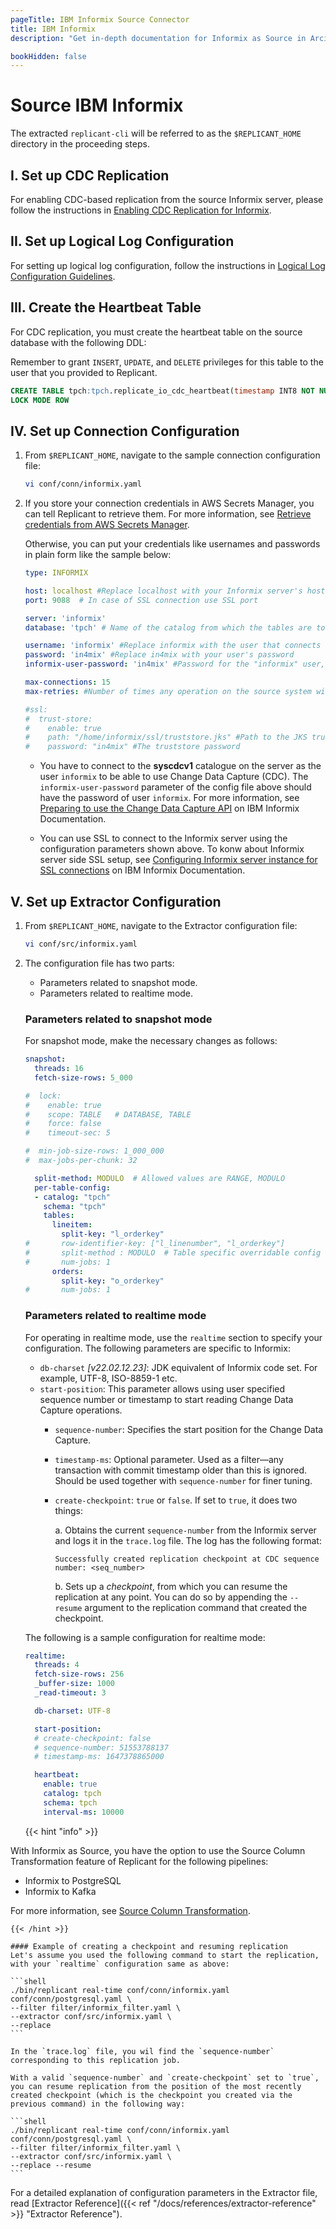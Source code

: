 ```yaml
---
pageTitle: IBM Informix Source Connector 
title: IBM Informix
description: "Get in-depth documentation for Informix as Source in Arcion. Set up CDC, configure logical logs, and use the latest Source Column Transformation feature."

bookHidden: false
---
```


# Source IBM Informix

The extracted `replicant-cli` will be referred to as the `$REPLICANT_HOME` directory in the proceeding steps.

## I. Set up CDC Replication

For enabling CDC-based replication from the source Informix server, please follow the instructions in [Enabling CDC Replication for Informix](/docs/references/source-prerequisites/informix/#enabling-cdc-replication).

## II. Set up Logical Log Configuration

For setting up logical log configuration, follow the instructions in [Logical Log Configuration Guidelines](/docs/references/source-prerequisites/informix/#logical-log-configuration-guidelines).

## III. Create the Heartbeat Table

For CDC replication, you must create the heartbeat table on the source database with the following DDL:

Remember to grant `INSERT`, `UPDATE`, and `DELETE` privileges for this table to the user that you provided to Replicant.

```SQL
CREATE TABLE tpch:tpch.replicate_io_cdc_heartbeat(timestamp INT8 NOT NULL, PRIMARY KEY(timestamp) CONSTRAINT cdc_heartbeat_id_repl1_repl1) 
LOCK MODE ROW
```

## IV. Set up Connection Configuration

1. From `$REPLICANT_HOME`, navigate to the sample connection configuration file:

   ```BASH
   vi conf/conn/informix.yaml
   ```

2. If you store your connection credentials in AWS Secrets Manager, you can tell Replicant to retrieve them. For more information, see [Retrieve credentials from AWS Secrets Manager](/docs/references/secrets-manager). 
    
    Otherwise, you can put your credentials like usernames and passwords in plain form like the sample below:
    
    ```YAML
    type: INFORMIX

    host: localhost #Replace localhost with your Informix server's hostname
    port: 9088  # In case of SSL connection use SSL port

    server: 'informix'
    database: 'tpch' # Name of the catalog from which the tables are to be replicated

    username: 'informix' #Replace informix with the user that connects to your Informix server
    password: 'in4mix' #Replace in4mix with your user's password 
    informix-user-password: 'in4mix' #Password for the "informix" user, required for performing CDC. Not required in snapshot replication.

    max-connections: 15
    max-retries: #Number of times any operation on the source system will be re-attempted on failures.

    #ssl:
    #  trust-store: 
    #    enable: true
    #    path: "/home/informix/ssl/truststore.jks" #Path to the JKS truststore containing the trust certificate of the Informix server
    #    password: "in4mix" #The truststore password
    ```
    - You have to connect to the **syscdcv1** catalogue on the server as the user `informix` to be able to use Change Data Capture (CDC). The `informix-user-password` parameter of the config file above should have the password of user `informix`. For more information, see [Preparing to use the Change Data Capture API](https://www.ibm.com/docs/en/informix-servers/14.10?topic=api-preparing-use-change-data-capture) on IBM Informix Documentation.

    - You can use SSL to connect to the Informix server using the configuration parameters shown above. To konw about Informix server side SSL setup, see [Configuring Informix server instance for SSL connections](https://www.ibm.com/docs/en/informix-servers/14.10?topic=protocol-configuring-server-instance-secure-sockets-layer-connections) on IBM Informix Documentation.

## V. Set up Extractor Configuration

1. From `$REPLICANT_HOME`, navigate to the Extractor configuration file:
   ```BASH
   vi conf/src/informix.yaml
   ```
2. The configuration file has two parts:

    - Parameters related to snapshot mode.
    - Parameters related to realtime mode.

    ### Parameters related to snapshot mode
    For snapshot mode, make the necessary changes as follows:

    ```YAML
    snapshot:
      threads: 16
      fetch-size-rows: 5_000

    #  lock:
    #    enable: true
    #    scope: TABLE   # DATABASE, TABLE
    #    force: false
    #    timeout-sec: 5

    #  min-job-size-rows: 1_000_000
    #  max-jobs-per-chunk: 32

      split-method: MODULO  # Allowed values are RANGE, MODULO
      per-table-config:
      - catalog: "tpch"
        schema: "tpch"
        tables:
          lineitem:
            split-key: "l_orderkey"
    #       row-identifier-key: ["l_linenumber", "l_orderkey"]
    #       split-method : MODULO  # Table specific overridable config : allowed values are RANGE, MODULO
    #       num-jobs: 1
          orders:
            split-key: "o_orderkey"
    #       num-jobs: 1
    ```

    ### Parameters related to realtime mode
    For operating in realtime mode, use the `realtime` section to specify your configuration. The following parameters are specific to Informix:

    - `db-charset` *[v22.02.12.23]*: JDK equivalent of Informix code set. For example, UTF-8, ISO-8859-1 etc.
    - `start-position`: This parameter allows using user specified sequence number or timestamp to start reading Change Data Capture operations. 
      - `sequence-number`: Specifies the start position for the Change Data Capture.
      - `timestamp-ms`: Optional parameter. Used as a filter—any transaction with commit timestamp older than this is ignored. Should be used together with `sequence-number` for finer tuning.
      - `create-checkpoint`: `true` or `false`. If set to `true`, it does two things: 

        a. Obtains the current `sequence-number` from the Informix server and logs it in the `trace.log` file. The log has the following format: 
          ```
          Successfully created replication checkpoint at CDC sequence number: <seq_number>
          ```
        b. Sets up a *checkpoint*, from which you can resume the replication at any point.  You can do so by appending the `--resume` argument to the replication command that created the checkpoint.
    
    The following is a sample configuration for realtime mode:

    ```YAML
    realtime:
      threads: 4
      fetch-size-rows: 256
      _buffer-size: 1000
      _read-timeout: 3

      db-charset: UTF-8

      start-position:
      # create-checkpoint: false
      # sequence-number: 51553788137
      # timestamp-ms: 1647378865000

      heartbeat:
        enable: true
        catalog: tpch
        schema: tpch
        interval-ms: 10000
    ```

    {{< hint "info" >}}

  With Informix as Source, you have the option to use the Source Column Transformation feature of Replicant for the following pipelines:
  
  - Informix to PostgreSQL
  - Informix to Kafka
  
  For more information, see [Source Column Transformation](/docs/references/source-column-transformation).
  
    {{< /hint >}}

    #### Example of creating a checkpoint and resuming replication
    Let's assume you used the following command to start the replication, with your `realtime` configuration same as above:

    ```shell
    ./bin/replicant real-time conf/conn/informix.yaml conf/conn/postgresql.yaml \
    --filter filter/informix_filter.yaml \
    --extractor conf/src/informix.yaml \
    --replace
    ```

    In the `trace.log` file, you wil find the `sequence-number` corresponding to this replication job.

    With a valid `sequence-number` and `create-checkpoint` set to `true`, you can resume replication from the position of the most recently created checkpoint (which is the checkpoint you created via the previous command) in the following way:

    ```shell
    ./bin/replicant real-time conf/conn/informix.yaml conf/conn/postgresql.yaml \
    --filter filter/informix_filter.yaml \
    --extractor conf/src/informix.yaml \
    --replace --resume
    ```

For a detailed explanation of configuration parameters in the Extractor file, read [Extractor Reference]({{< ref "/docs/references/extractor-reference" >}} "Extractor Reference").